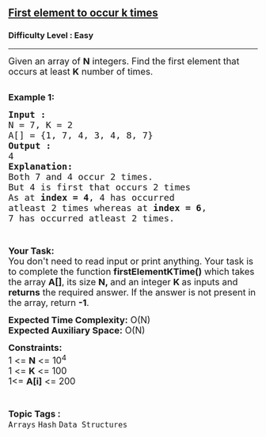 <h2><a href="https://www.geeksforgeeks.org/problems/first-element-to-occur-k-times5150/1?page=1&status=attempted&sortBy=submissions">First element to occur k times</a></h2><h3>Difficulty Level : Easy</h3><hr><div class="problems_problem_content__Xm_eO"><p><span style="font-size:18px">Given an array of <strong>N</strong> integers.&nbsp;Find the first element that occurs at least&nbsp;<strong>K</strong> number of times.</span><br>
&nbsp;</p>

<p><span style="font-size:18px"><strong>Example 1:</strong></span></p>

<pre><span style="font-size:18px"><strong>Input :</strong>
N = 7, K = 2
A[] = {1, 7, 4, 3, 4, 8, 7}
<strong>Output :</strong>
4
<strong>Explanation:</strong>
Both 7 and 4 occur 2 times. 
But 4 is first that occurs 2 times
As at <strong>index = 4</strong>, 4 has occurred 
atleast 2 times whereas at <strong>index = 6</strong>,
7 has occurred atleast 2 times.
</span></pre>

<p>&nbsp;</p>

<p><span style="font-size:18px"><strong>Your Task:&nbsp;&nbsp;</strong><br>
You don't need to read input or print anything. Your task is to complete the function&nbsp;<strong>firstElementKTime()</strong>&nbsp;which takes the array <strong>A[]</strong>, its size <strong>N,&nbsp;</strong>and an integer <strong>K </strong>as inputs and <strong>returns</strong> the required answer. If the answer is not present in the array, return <strong>-1</strong>.</span></p>

<p><span style="font-size:18px"><strong>Expected Time Complexity:</strong> O(N)<br>
<strong>Expected Auxiliary Space:</strong> O(N)</span></p>

<p><span style="font-size:18px"><strong>Constraints:</strong><br>
1 &lt;= <strong>N</strong> &lt;= 10<sup>4</sup><br>
1 &lt;= <strong>K</strong> &lt;= 100<br>
1&lt;= <strong>A[i]</strong> &lt;= 200</span></p>
</div><br><p><span style=font-size:18px><strong>Topic Tags : </strong><br><code>Arrays</code>&nbsp;<code>Hash</code>&nbsp;<code>Data Structures</code>&nbsp;
